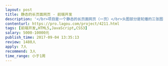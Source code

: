 ```yaml
---                
layout: post       
title: 静态的长页面网页 - 前端开发           
description: '</br>项目是一个静态的长页面网页（一页）</br>头图部分是轮播的三张图</br>中间几个部分都是静态的文案和图片搭配的信息。除了轮播这个形式，样式里还会有一个折叠展开内容信息的样式。</br>页面底部会有两个按钮，链接到外部的两个网站。</br>该长页面为手机端和PC端自适应，中英双语，页面右上角有中英文切换。</br>目前中文版的PC和手机端设计已经完成，需要先进行programming并在9月11日上线。</br>'     
contenturl: https://pro.lagou.com/project/4211.html      
tags: [前端开发,HTML5,JavaScript,CSS3]            
salary: 5000-10000元          
publish_time: 2017-09-04 13:35:13         
review: 1480人                   
apply: 7人                   
recommend: 3人                   
time_range: 小于1周              
---                 
```

